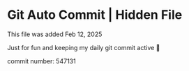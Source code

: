 # Git Auto Commit | Hidden File

This file was added Feb 12, 2025

Just for fun and keeping my daily git commit active 🤪

commit number: 547131
